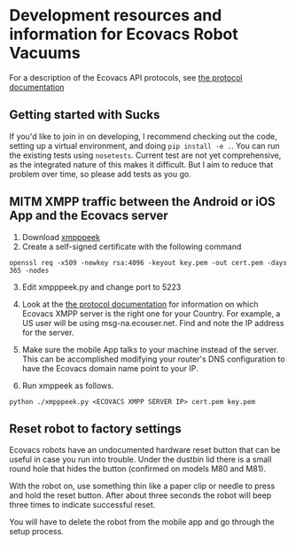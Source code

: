 # Development resources and information for Ecovacs Robot Vacuums

For a description of the Ecovacs API protocols, see
[the protocol documentation](protocol.md)


## Getting started with Sucks

If you'd like to join in on developing, I recommend checking out the code,
setting up a virtual environment, and doing `pip install -e .`. You can
run the existing tests using `nosetests`. Current test are not yet
comprehensive, as the integrated nature of this makes it difficult.
But I aim to reduce that problem over time, so please add tests as you go.


## MITM XMPP traffic between the Android or iOS App and the Ecovacs server

1. Download [xmpppeek](https://www.beneaththewaves.net/Software/XMPPPeek.html)
2. Create a self-signed certificate with the following command

`openssl req -x509 -newkey rsa:4096 -keyout key.pem -out cert.pem -days 365 -nodes`

3. Edit xmpppeek.py and change port to 5223

4. Look at the  [the protocol documentation](protocol.md) for information on which
Ecovacs XMPP server is the right one for your Country. For example, a US user will
be using msg-na.ecouser.net. Find and note the IP address for the server.

5. Make sure the mobile App talks to your machine instead of the server. This can be
accomplished modifying your router's DNS configuration to have the Ecovacs domain
name point to your IP.

6. Run xmppeek as follows.

`python ./xmpppeek.py <ECOVACS XMPP SERVER IP> cert.pem key.pem`


## Reset robot to factory settings

Ecovacs robots have an undocumented hardware reset button that can be useful
in case you run into trouble. Under the dustbin lid there is a small round hole
that hides the button (confirmed on models M80 and M81).

With the robot on, use something thin like a paper clip or needle to press and
hold the reset button. After about three seconds the robot will beep three times
to indicate successful reset.

You will have to delete the robot from the mobile app and go through the setup
process.
